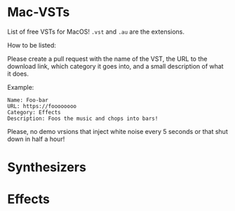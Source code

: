 # Mac-VSTs
List of free VSTs for MacOS! `.vst` and `.au` are the extensions.

How to be listed:

Please create a pull request with the name of the VST, the URL to the download link, which category it goes into, and a small description of what it does. 

Example:

```
Name: Foo-bar
URL: https://foooooooo
Category: Effects
Description: Foos the music and chops into bars!
```
Please, no demo vrsions that inject white noise every 5 seconds or that shut down in half a hour!

# Synthesizers


# Effects
